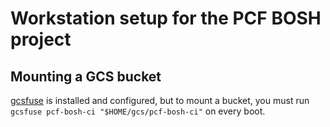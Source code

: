 # Workstation setup for the PCF BOSH project

## Mounting a GCS bucket

[gcsfuse](https://github.com/GoogleCloudPlatform/gcsfuse) is installed and configured,
but to mount a bucket, you must run `gcsfuse pcf-bosh-ci "$HOME/gcs/pcf-bosh-ci"` on
every boot.
